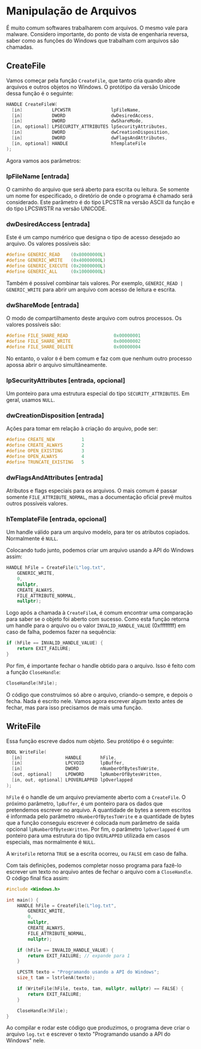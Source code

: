# Manipulação de Arquivos

É muito comum softwares trabalharem com arquivos. O mesmo vale para malware. Considero importante, do ponto de vista de engenharia reversa, saber como as funções do Windows que trabalham com arquivos são chamadas.

## CreateFile

Vamos começar pela função `CreateFile`, que tanto cria quando abre arquivos e outros objetos no Windows. O protótipo da versão Unicode dessa função é o seguinte:

```c
HANDLE CreateFileW(
  [in]           LPCWSTR               lpFileName,
  [in]           DWORD                 dwDesiredAccess,
  [in]           DWORD                 dwShareMode,
  [in, optional] LPSECURITY_ATTRIBUTES lpSecurityAttributes,
  [in]           DWORD                 dwCreationDisposition,
  [in]           DWORD                 dwFlagsAndAttributes,
  [in, optional] HANDLE                hTemplateFile
);
```

Agora vamos aos parâmetros:

### lpFileName \[entrada]

O caminho do arquivo que será aberto para escrita ou leitura. Se somente um nome for especificado, o diretório de onde o programa é chamado será considerado. Este parâmetro é do tipo LPCSTR na versão ASCII da função e do tipo LPCSWSTR na versão UNICODE.

### dwDesiredAccess \[entrada]

Este é um campo numérico que designa o tipo de acesso desejado ao arquivo. Os valores possíveis são:

```c
#define GENERIC_READ    (0x80000000L)
#define GENERIC_WRITE   (0x40000000L)
#define GENERIC_EXECUTE (0x20000000L)
#define GENERIC_ALL     (0x10000000L)
```

Também é possível combinar tais valores. Por exemplo, `GENERIC_READ | GENERIC_WRITE` para abrir um arquivo com acesso de leitura e escrita.

### dwShareMode \[entrada]

O modo de compartilhamento deste arquivo com outros processos. Os valores possíveis são:

```c
#define FILE_SHARE_READ                 0x00000001  
#define FILE_SHARE_WRITE                0x00000002  
#define FILE_SHARE_DELETE               0x00000004 
```

No entanto, o valor `0` é bem comum e faz com que nenhum outro processo apossa abrir o arquivo simultâneamente.

### lpSecurityAttributes \[entrada, opcional]

Um ponteiro para uma estrutura especial do tipo `SECURITY_ATTRIBUTES`. Em geral, usamos `NULL`.

### dwCreationDisposition \[entrada]

Ações para tomar em relação à criação do arquivo, pode ser:

```c
#define CREATE_NEW          1
#define CREATE_ALWAYS       2
#define OPEN_EXISTING       3
#define OPEN_ALWAYS         4
#define TRUNCATE_EXISTING   5
```

### dwFlagsAndAttributes \[entrada]

Atributos e flags especiais para os arquivos. O mais comum é passar somente `FILE_ATTRIBUTE_NORMAL`, mas a documentação oficial prevê muitos outros possíveis valores.

### hTemplateFile \[entrada, opcional]

Um handle válido para um arquivo modelo, para ter os atributos copiados. Normalmente é `NULL`.

Colocando tudo junto, podemos criar um arquivo usando a API do Windows assim:

```c
HANDLE hFile = CreateFile(L"log.txt",
	GENERIC_WRITE,
	0,
	nullptr,
	CREATE_ALWAYS,
	FILE_ATTRIBUTE_NORMAL,
	nullptr);
```

Logo após a chamada à `CreateFileA`, é comum encontrar uma comparação para saber se o objeto foi aberto com sucesso. Como esta função retorna um handle para o arquivo ou o valor `INVALID_HANDLE_VALUE` (0xffffffff) em caso de falha, podemos fazer na sequência:

```c
if (hFile == INVALID_HANDLE_VALUE) {
	return EXIT_FAILURE;
}
```

Por fim, é importante fechar o handle obtido para o arquivo. Isso é feito com a função `CloseHandle`:

```c
CloseHandle(hFile);
```

O código que construímos só abre o arquivo, criando-o sempre, e depois o fecha. Nada é escrito nele. Vamos agora escrever algum texto antes de fechar, mas para isso precisamos de mais uma função.

## WriteFile

Essa função escreve dados num objeto. Seu protótipo é o seguinte:

```c
BOOL WriteFile(
  [in]                HANDLE       hFile,
  [in]                LPCVOID      lpBuffer,
  [in]                DWORD        nNumberOfBytesToWrite,
  [out, optional]     LPDWORD      lpNumberOfBytesWritten,
  [in, out, optional] LPOVERLAPPED lpOverlapped
);
```

`hFile` é o handle de um arquivo previamente aberto com a `CreateFile`. O próximo parâmetro, `lpBuffer`, é um ponteiro para os dados que pretendemos escrever no arquivo. A quantidade de bytes a serem escritos é informada pelo parâmetro `nNumberOfBytesToWrite` e a quantidade de bytes que a função conseguiu escrever é colocada num parâmetro de saída opcional `lpNumberOfBytesWritten`. Por fim, o parâmetro `lpOverlapped` é um ponteiro para uma estrutura do tipo `OVERLAPPED` utilizada em casos especials, mas normalmente é `NULL`.

A `WriteFile` retorna `TRUE` se a escrita ocorreu, ou `FALSE` em caso de falha.

Com tais definições, podemos completar nosso programa para fazê-lo escrever um texto no arquivo antes de fechar o arquivo com a `CloseHandle`. O código final fica assim:

```cpp
#include <Windows.h>

int main() {
	HANDLE hFile = CreateFile(L"log.txt",
		GENERIC_WRITE,
		0,
		nullptr,
		CREATE_ALWAYS,
		FILE_ATTRIBUTE_NORMAL,
		nullptr);

	if (hFile == INVALID_HANDLE_VALUE) {
		return EXIT_FAILURE; // expande para 1
	}

	LPCSTR texto = "Programando usando a API do Windows";
	size_t tam = lstrlenA(texto);

	if (WriteFile(hFile, texto, tam, nullptr, nullptr) == FALSE) {
		return EXIT_FAILURE;
	}

	CloseHandle(hFile);
}
```

Ao compilar e rodar este código que produzimos, o programa deve criar o arquivo `log.txt` e escrever o texto "Programando usando a API do Windows" nele.
